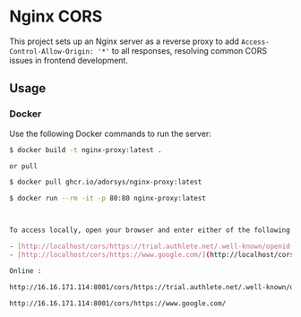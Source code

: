 # Nginx CORS

This project sets up an Nginx server as a reverse proxy to add `Access-Control-Allow-Origin: '*'` to all responses, resolving common CORS issues in frontend development.

## Usage

### Docker

Use the following Docker commands to run the server:

```bash
$ docker build -t nginx-proxy:latest .

or pull 

$ docker pull ghcr.io/adorsys/nginx-proxy:latest

$ docker run --rm -it -p 80:80 nginx-proxy:latest



To access locally, open your browser and enter either of the following URLs:

- [http://localhost/cors/https://trial.authlete.net/.well-known/openid-credential-issuer](http://localhost/cors/https://trial.authlete.net/.well-known/openid-credential-issuer)
- [http://localhost/cors/https://www.google.com/](http://localhost/cors/https://www.google.com/)

Online :

http://16.16.171.114:8001/cors/https://trial.authlete.net/.well-known/openid-credential-issuer

http://16.16.171.114:8001/cors/https://www.google.com/